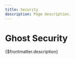 ```yaml
---
title: Security
description: Page description.
---
```


# Ghost Security

{$frontmatter.description}
